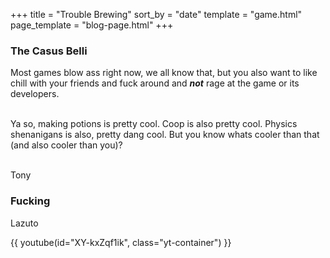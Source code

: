 +++
title = "Trouble Brewing"
sort_by = "date"
template = "game.html"
page_template = "blog-page.html"
+++

### The Casus Belli

Most games blow ass right now, we all know that, but you also want to like chill with your friends and fuck around and ***not*** rage at the game or its developers.

<br>
Ya so, making potions is pretty cool. Coop is also pretty cool. Physics shenanigans is also, pretty dang cool. But you know whats cooler than that (and also cooler than you)? 
<br>
<br>

Tony 

### Fucking

Lazuto

{{ youtube(id="XY-kxZqf1ik", class="yt-container") }}